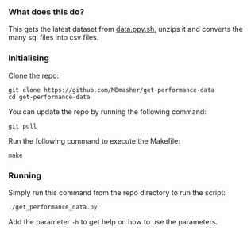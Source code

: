 ### What does this do?

This gets the latest dataset from [data.ppy.sh](https://data.ppy.sh), unzips it and converts the many sql files into csv files.


### Initialising

Clone the repo:

```shell
git clone https://github.com/MBmasher/get-performance-data
cd get-performance-data
```

You can update the repo by running the following command:

```shell
git pull
```

Run the following command to execute the Makefile:

```shell
make
```

### Running

Simply run this command from the repo directory to run the script:

```shell
./get_performance_data.py
```

Add the parameter `-h` to get help on how to use the parameters.

